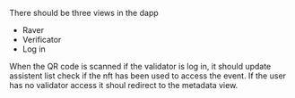 There should be three views in the dapp
 - Raver
 - Verificator 
 - Log in
 
When the QR code is scanned if the validator is log in, it should update assistent list check if the nft has been used to access the event. If the user has no validator access
it shoul redirect to the metadata view.


 
